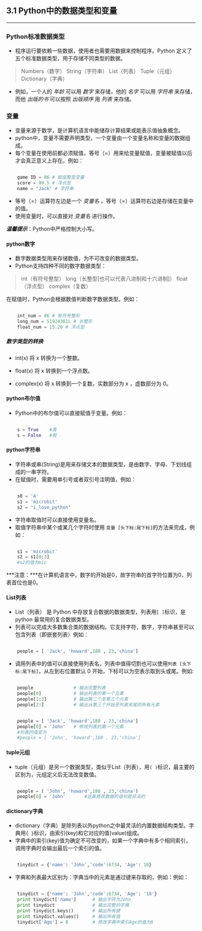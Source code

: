 ## 3.1 Python中的数据类型和变量 ##
----------
### Python标准数据类型 ###

- 程序运行要依赖一些数据，使用者也需要用数据来控制程序。Python 定义了五个标准数据类型，用于存储不同类型的数据。

> Numbers（数字）
> String（字符串）
> List（列表）
> Tuple（元组）
> Dictionary（字典）

- 例如，一个人的 *年龄* 可以用 *数字* 来存储，他的 *名字* 可以用 *字符串* 来存储，而他 *出版的书* 可以按照 *出版顺序* 用 *列表* 来存储。

### 变量 ###

- 变量来源于数学，是计算机语言中能储存计算结果或能表示值抽象概念。
- python中，变量不需要声明类型，一个变量由一个变量名称和变量的数据组成。
- 每个变量在使用前都必须赋值，等号（=）用来给变量赋值，变量被赋值以后才会真正意义上存在。例如：

```python

	game ID = 86 # 赋值整型变量
	score = 99.5 # 浮点型
	name = "Jack" # 字符串

```

- 等号（=）运算符左边是一个 *变量名* ，等号（=）运算符右边是存储在变量中的值。
- 使用变量时，可以直接对 *变量名* 进行操作。


***温馨提示***：Python中严格控制大小写。
#### python数字 ####

- 数字数据类型用来存储数值，为不可改变的数据类型。
- Python支持四种不同的数字数据类型：

> int（有符号整型）
> long（长整型[也可以代表八进制和十六进制]）
> float（浮点型）
> complex（复数）

在赋值时，Python会根据数值判断数字数据类型。例如：

```python

	int_num = 86 # 有符号整形
	long_num = 51924361L # 长整形
	float_num = 15.20 # 浮点型

```

##### 数字类型的转换 #####

- int(x) 将 x 转换为一个整数。

- float(x) 将 x 转换到一个浮点数。

- complex(x) 将 x 转换到一个复数，实数部分为 x ，虚数部分为 0。

#### python布尔值 ####

- Python中的布尔值可以直接赋值于变量。例如：

```python

	s = True	#真
	s = False	#假

```

#### python字符串 ####

- 字符串或串(String)是用来存储文本的数据类型，是由数字、字母、下划线组成的一串字符。
- 在赋值时，需要用单引号或者双引号注明值，例如：

```python

	s0 = 'A'
	s1 = 'microbit'
	s2 = "i_love_python"

```

- 字符串取值时可以直接使用变量名。
- 取值字符串中某个或某几个字符时使用 `变量 [头下标:尾下标]`的方法来完成，例如：

```python

	s1 = 'microbit'
	s2 = s1[0:3]
	#s2的值为mic

```
***注意：***在计算机语言中，数字的开始是0，故字符串的首字符位置为0，列表首位也是0。

#### List列表 ####

- List（列表） 是 Python 中存放复合数据的数据类型，列表用` [ ] `标识，是 python 最常用的复合数据类型。
- 列表可以完成大多数集合类的数据结构。它支持字符，数字，字符串甚至可以包含列表（即嵌套列表）例如：

```python

	people = [ 'Jack', 'howard',180 , 23,'china']

```

- 调用列表中的值可以直接使用列表名，列表中值得切割也可以使用`列表 [头下标:尾下标]`，从左到右位置默认 0 开始，下标可以为空表示取到头或尾。例如:

```python

	people               # 输出完整列表
	people[0]            # 输出列表的第一个元素  
	people[1:3]          # 输出第二个至第三个元素  
	people[2:]           # 输出从第三个开始至列表末尾的所有元素

```

```python

	people = [ 'Jack', 'howard',180 , 23,'china']
	people[0] = 'John'   # 修改列表的第一个元素  
	#列表的值变为
	#people = [ 'John', 'howard',180 , 23,'china']

```
#### tuple元组 ####

- tuple（元组）是另一个数据类型，类似于List（列表），用`( )`标识，最主要的区别为，元组定义后无法改变数值。

```python

	people = ( 'John', 'howard',180 , 23,'china')
	people[0] = 'John'       #这条修改数据的语句是非法的  

```
#### dictionary字典 ####

- dictionary（字典）是除列表以外python之中最灵活的内置数据结构类型。字典用`{ }`标识，由索引(key)和它对应的值(value)组成。
- 字典中的索引(key)值为确定不可改变的，如果一个字典中有多个相同索引，调用字典时会输出最后一个索引的值。

```python

	tinydict = {'name': 'John','code':6734, 'Age': 18} 

```

- 字典和列表最大区别为：字典当中的元素是通过键来存取的，例如：例如：

```python

	tinydict = {'name': 'John','code':6734, 'Age': '18'}
	print tinydict['name']		# 输出字符为John
	print tinydict				# 输出完整的字典
	print tinydict.keys()		# 输出所有键
	print tinydict.values()		# 输出所有值
	tinydict['Age'] = 8			# 修改字典中索引Age的值为8

```
